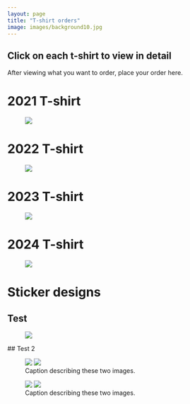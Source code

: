 ```yaml
---
layout: page
title: "T-shirt orders"
image: images/background10.jpg
---
```

## Click on each t-shirt to view in detail
After viewing what you want to order, place your order here.
# 2021 T-shirt
<figure>
    <a href="/images/2021shirt.jpg"><img src="/images/2021shirt.jpg"></a>
</figure>

# 2022 T-shirt
<figure>
    <a href="/images/2022shirt.jpg"><img src="/images/2022shirt.jpg"></a>
</figure>

# 2023 T-shirt
<figure>
    <a href="/images/2023shirt.jpg"><img src="/images/2023shirt.jpg"></a>
</figure>

# 2024 T-shirt
<figure>
    <a href="/images/2024shirt.jpg"><img src="/images/2024shirt.jpg"></a>
</figure>

# Sticker designs
## Test
<figure>
    <a href="/images/sticker1.jpg"><img src="/images/sticker1.jpg"></a>
</figure>
## Test 2
<figure class="half">
    <a href="/images/sticker1.jpg"><img src="/images/sticker1.jpg"></a>
    <a href="/images/sticker2.jpg"><img src="/images/sticker2.jpg"></a>
    <figcaption>Caption describing these two images.</figcaption>
</figure>
<figure class="half">
    <a href="/images/sticker3.jpg"><img src="/images/sticker3.jpg"></a>
    <a href="/images/sticker4.jpg"><img src="/images/sticker4.jpg"></a>
    <figcaption>Caption describing these two images.</figcaption>
</figure>

